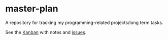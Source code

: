 # master-plan
A repository for tracking my programming-related projects/long term tasks.

See the [Kanban](https://github.com/nicokosi/master-plan/projects/1) with notes and [issues](https://github.com/nicokosi/master-plan/issues).

